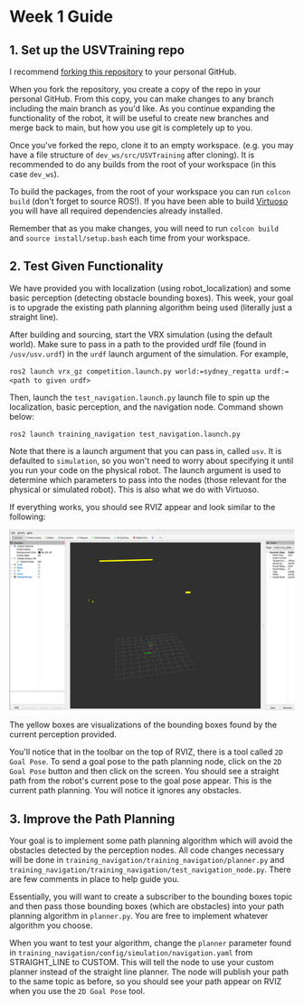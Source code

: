 
# Week 1 Guide

## 1. Set up the USVTraining repo

I recommend [forking this repository](https://docs.github.com/en/get-started/quickstart/fork-a-repo) to your personal GitHub. 

When you fork the repository, you create a copy of the repo in your personal GitHub. From this copy, you can make changes to any branch including the main branch as you'd like. As you continue expanding the functionality of the robot, it will be useful to create new branches and merge back to main, but how you use git is completely up to you.

Once you've forked the repo, clone it to an empty workspace. (e.g. you may have a file structure of `dev_ws/src/USVTraining` after cloning). It is recommended to do any builds from the root of your workspace (in this case `dev_ws`).

To build the packages, from the root of your workspace you can run `colcon build` (don't forget to source ROS!). If you have been able to build [Virtuoso](https://github.com/gt-marine-robotics-group/Virtuoso) you will have all required dependencies already installed.

Remember that as you make changes, you will need to run `colcon build` and `source install/setup.bash` each time from your workspace.

## 2. Test Given Functionality

We have provided you with localization (using robot_localization) and some basic perception (detecting obstacle bounding boxes). This week, your goal is to upgrade the existing path planning algorithm being used (literally just a straight line).

After building and sourcing, start the VRX simulation (using the default world). Make sure to pass in a path to the provided urdf file (found in `/usv/usv.urdf`) in the `urdf` launch argument of the simulation. For example,

```
ros2 launch vrx_gz competition.launch.py world:=sydney_regatta urdf:=<path to given urdf>
```

Then, launch the `test_navigation.launch.py` launch file to spin up the localization, basic perception, and the navigation node. Command shown below:

```
ros2 launch training_navigation test_navigation.launch.py
```

Note that there is a launch argument that you can pass in, called `usv`. It is defaulted to `simulation`, so you won't need to worry about specifying it until you run your code on the physical robot. The launch argument is used to determine which parameters to pass into the nodes (those relevant for the physical or simulated robot). This is also what we do with Virtuoso.

If everything works, you should see RVIZ appear and look similar to the following:

![The RVIZ screen](/guides/images/usvtrainingrviz.png)

The yellow boxes are visualizations of the bounding boxes found by the current perception provided.

You'll notice that in the toolbar on the top of RVIZ, there is a tool called `2D Goal Pose`. To send a goal pose to the path planning node, click on the `2D Goal Pose` button and then click on the screen. You should see a straight path from the robot's current pose to the goal pose appear. This is the current path planning. You will notice it ignores any obstacles.

## 3. Improve the Path Planning

Your goal is to implement some path planning algorithm which will avoid the obstacles detected by the perception nodes. All code changes necessary will be done in `training_navigation/training_navigation/planner.py` and `training_navigation/training_navigation/test_navigation_node.py`. There are few comments in place to help guide you.

Essentially, you will want to create a subscriber to the bounding boxes topic and then pass those bounding boxes (which are obstacles) into your path planning algorithm in `planner.py`. You are free to implement whatever algorithm you choose.

When you want to test your algorithm, change the `planner` parameter found in `training_navigation/config/simulation/navigation.yaml` from STRAIGHT_LINE to CUSTOM. This will tell the node to use your custom planner instead of the straight line planner. The node will publish your path to the same topic as before, so you should see your path appear on RVIZ when you use the `2D Goal Pose` tool.